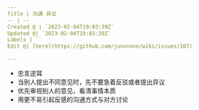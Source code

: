 ```yaml
---
Title | 沟通 异议
-- | --
Created @ | `2023-02-04T19:03:39Z`
Updated @| `2023-02-04T19:03:39Z`
Labels | ``
Edit @| [here](https://github.com/junxnone/wiki/issues/107)

---
```

- 忠言逆耳
- 当别人提出不同意见时，先不要急着反驳或者提出异议
- 优先审视别人的意见，看清事情本质
- 用更不易引起反感的沟通方式与对方讨论
